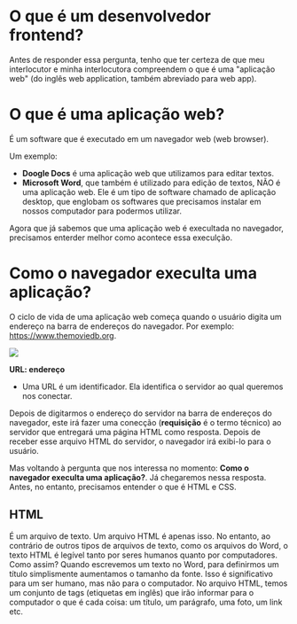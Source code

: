 # O que é um desenvolvedor frontend?

Antes de responder essa pergunta, tenho que ter certeza de que meu interlocutor e minha interlocutora compreendem o que é uma "aplicação web" (do inglês web application, também abreviado para web app).

# O que é uma aplicação web?

É um software que é executado em um navegador web (web browser).

Um exemplo:

  - **Doogle Docs** é uma aplicação web que utilizamos para editar textos.
  - **Microsoft Word**, que também é utilizado para edição de textos, NÃO é uma aplicação web. Ele é um tipo de software chamado de aplicação desktop, que englobam os softwares que precisamos instalar em nossos computador para podermos utilizar.

Agora que já sabemos que uma aplicação web é execultada no navegador, precisamos enterder melhor como acontece essa execulção.

# Como o navegador execulta uma aplicação?

O ciclo de vida de uma aplicação web começa quando o usuário digita um endereço na barra de endereços do navegador. Por exemplo: https://www.themoviedb.org.

![](barra-de-endereços-do-navegador.png)

**URL: endereço**

- Uma URL é um identificador. Ela identifica o servidor ao qual queremos nos conectar.

Depois de digitarmos o endereço do servidor na barra de endereços do navegador, este irá fazer uma conecção (**requisição** é o termo técnico) ao servidor que entregará uma página HTML como resposta. Depois de receber esse arquivo HTML do servidor, o navegador irá exibi-lo para o usuário.

Mas voltando à pergunta que nos interessa no momento: **Como o navegador execulta uma aplicação?**. Já chegaremos nessa resposta. Antes, no entanto, precisamos entender o que é HTML e CSS.

## HTML

É um arquivo de texto. Um arquivo HTML é apenas isso. No entanto, ao contrário de outros tipos de arquivos de texto, como os arquivos do Word, o texto HTML é legível tanto por seres humanos quanto por computadores.
Como assim? Quando escrevemos um texto no Word, para definirmos um título simplismente aumentamos o tamanho da fonte. Isso é significativo para um ser humano, mas não para o computador. No arquivo HTML, temos um conjunto de tags (etiquetas em inglês) que irão informar para o computador o que é cada coisa: um título, um parágrafo, uma foto, um link etc.
